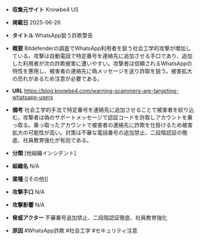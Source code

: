 - **収集元サイト**
Knowbe4 US

- **掲載日**
2025-06-26

- **タイトル**
WhatsApp狙う詐欺警告

- **概要**
Bitdefenderの調査でWhatsApp利用者を狙う社会工学的攻撃が増加している。攻撃は自動電話で特定番号を連絡先に追加させる手口であり、追加した利用者が次の詐欺被害に遭いやすい。攻撃者は信頼されるWhatsAppの特性を悪用し、被害者の連絡先に偽メッセージを送り詐取を狙う。被害拡大の恐れがあるため注意が必要である。

- **URL**
https://blog.knowbe4.com/warning-scammers-are-targeting-whatsapp-users

- **備考**
社会工学的手法で特定番号を連絡先に追加させることで被害者を絞り込む。攻撃者は偽のサポートメッセージで認証コードを詐取しアカウントを乗っ取る。乗っ取ったアカウントで被害者の連絡先に詐欺を仕掛けるため被害拡大の可能性が高い。対策は不審な電話番号の追加禁止、二段階認証の徹底、社員教育強化が有効である。

- **分類**
[他組織インシデント]

- **組織名**
N/A

- **業種**
[[その他]]

- **攻撃手口**
N/A

- **攻撃影響**
N/A

- **脅威アクター**
不審番号追加禁止、二段階認証徹底、社員教育強化

- **原因**
#WhatsApp詐欺 #社会工学 #セキュリティ注意

